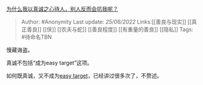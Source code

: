 [为什么我以真诚之心待人，别人反而会坑我呢？](https://www.zhihu.com/question/536085567/answer/2536747459)

> Author: #Anonymity
> Last update: *25/06/2022*
> Links:[[善良与现实]] [[真正善良]] [[侠]] [[农夫与蛇]] [[善良程度]] [[有重量的善良]] [[隐私]]
> Tags: #待命名TBN

慢藏诲盗。

真诚不包括“成为easy target”这项。

如何既真诚，又不成为[easy target](https://www.zhihu.com/search?q=easy+target&search_source=Entity&hybrid_search_source=Entity&hybrid_search_extra=%7B%22sourceType%22%3A%22answer%22%2C%22sourceId%22%3A2536747459%7D)，已经讲过很多次了，不赘述。
